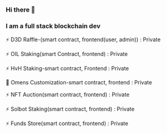 ### Hi there 👋

### I am a full stack blockchain dev

⚡ D3D Raffle-(smart contract, frontend(user, admin)) : Private

⚡ OIL Staking(smart Contract, frontend) : Private

⚡ HvH Staking-smart contract, Frontend : Private

🌱 Omens Customization-smart contract, frontend : Private

⚡ NFT Auction(smart contract, frontend) : Private

⚡ Solbot Staking(smart contract, frontend) : Private

⚡ Funds Store(smart contract, frontend) : Private

<!--
**blockchainshifu/blockchainshifu** is a ✨ _special_ ✨ repository because its `README.md` (this file) appears on your GitHub profile.

Here are some ideas to get you started:

- 🔭 I’m currently working on ...
- 🌱 I’m currently learning ...
- 👯 I’m looking to collaborate on ...
- 🤔 I’m looking for help with ...
- 💬 Ask me about ...
- 📫 How to reach me: ...
- 😄 Pronouns: ...
- ⚡ Fun fact: ...
-->
